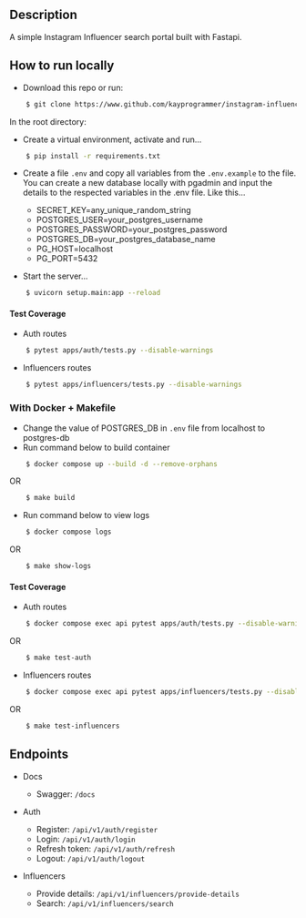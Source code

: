 ## Description

A simple Instagram Influencer search portal built with Fastapi.

## How to run locally

* Download this repo or run: 
```bash
    $ git clone https://www.github.com/kayprogrammer/instagram-influencers/
```

In the root directory:

- Create a virtual environment, activate and run...
```bash
    $ pip install -r requirements.txt
```
- Create a file `.env` and copy all variables from the `.env.example` to the file.
    You can create a new database locally with pgadmin and input the details to the respected variables in the .env file. Like this...

    * SECRET_KEY=any_unique_random_string
    * POSTGRES_USER=your_postgres_username
    * POSTGRES_PASSWORD=your_postgres_password
    * POSTGRES_DB=your_postgres_database_name
    * PG_HOST=localhost
    * PG_PORT=5432

- Start the server... 
```bash
    $ uvicorn setup.main:app --reload
```

#### Test Coverage

- Auth routes 
```bash
    $ pytest apps/auth/tests.py --disable-warnings
```
- Influencers routes 
```bash
    $ pytest apps/influencers/tests.py --disable-warnings
```

### With Docker + Makefile

- Change the value of POSTGRES_DB in `.env` file from localhost to postgres-db
- Run command below to build container
```bash
    $ docker compose up --build -d --remove-orphans
``` 
OR 
```bash
    $ make build
```
- Run command below to view logs 
```bash
    $ docker compose logs
``` 
OR 
```bash
    $ make show-logs
```

#### Test Coverage

- Auth routes
```bash
    $ docker compose exec api pytest apps/auth/tests.py --disable-warnings
```
OR
```bash
    $ make test-auth
```

- Influencers routes
```bash
    $ docker compose exec api pytest apps/influencers/tests.py --disable-warnings
```
OR
```bash
    $ make test-influencers
```

## Endpoints

- Docs
    * Swagger: `/docs` 
- Auth 
    * Register: `/api/v1/auth/register`
    * Login: `/api/v1/auth/login`
    * Refresh token: `/api/v1/auth/refresh`
    * Logout: `/api/v1/auth/logout`

- Influencers
    * Provide details: `/api/v1/influencers/provide-details`
    * Search: `/api/v1/influencers/search`
